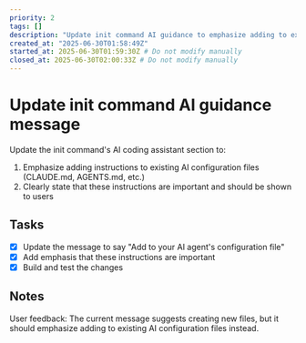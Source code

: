 ```yaml
---
priority: 2
tags: []
description: "Update init command AI guidance to emphasize adding to existing AI config files"
created_at: "2025-06-30T01:58:49Z"
started_at: 2025-06-30T01:59:30Z # Do not modify manually
closed_at: 2025-06-30T02:00:33Z # Do not modify manually
---
```


# Update init command AI guidance message

Update the init command's AI coding assistant section to:
1. Emphasize adding instructions to existing AI configuration files (CLAUDE.md, AGENTS.md, etc.)
2. Clearly state that these instructions are important and should be shown to users

## Tasks
- [x] Update the message to say "Add to your AI agent's configuration file"
- [x] Add emphasis that these instructions are important
- [x] Build and test the changes

## Notes
User feedback: The current message suggests creating new files, but it should emphasize adding to existing AI configuration files instead.

